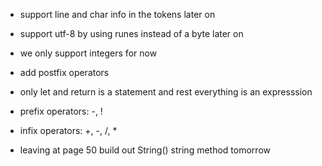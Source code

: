 - support line and char info in the tokens later on
- support utf-8 by using runes instead of a byte later on
- we only support integers for now
- add postfix operators

- only let and return is a statement and rest everything is an expresssion

- prefix operators: -, !
- infix operators: +, -, /, *

- leaving at page 50 build out String() string method tomorrow